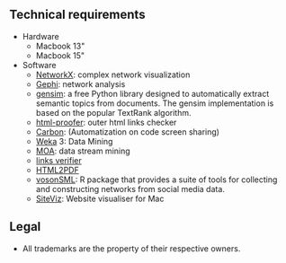 ## Technical requirements ##

* Hardware
    - Macbook 13"
    - Macbook 15"
* Software
    - [NetworkX](https://networkx.github.io/): complex network visualization
    - [Gephi](https://gephi.org/): network analysis
    - [gensim](https://pypi.org/project/gensim/): a free Python library designed to automatically extract semantic topics from documents. The gensim implementation is based on the popular TextRank algorithm.
    - [html-proofer](https://github.com/gjtorikian/html-proofer): outer html links checker 
    - [Carbon](https://carbon.now.sh/): (Automatization on code screen sharing)
    - [Weka](https://www.cs.waikato.ac.nz/ml/weka/) 3: Data Mining
    - [MOA](https://moa.cms.waikato.ac.nz/): data stream mining
    - [links verifier](https://www.deadlinkchecker.com/)
    - [HTML2PDF](https://wkhtmltopdf.org)
    - [vosonSML](https://github.com/vosonlab/vosonSML): R package that provides a suite of tools for collecting and constructing networks from social media data. 
    - [SiteViz](https://peacockmedia.software/mac/siteviz/siteviz.dmg): Website visualiser for Mac

## Legal ##

* All trademarks are the property of their respective owners.